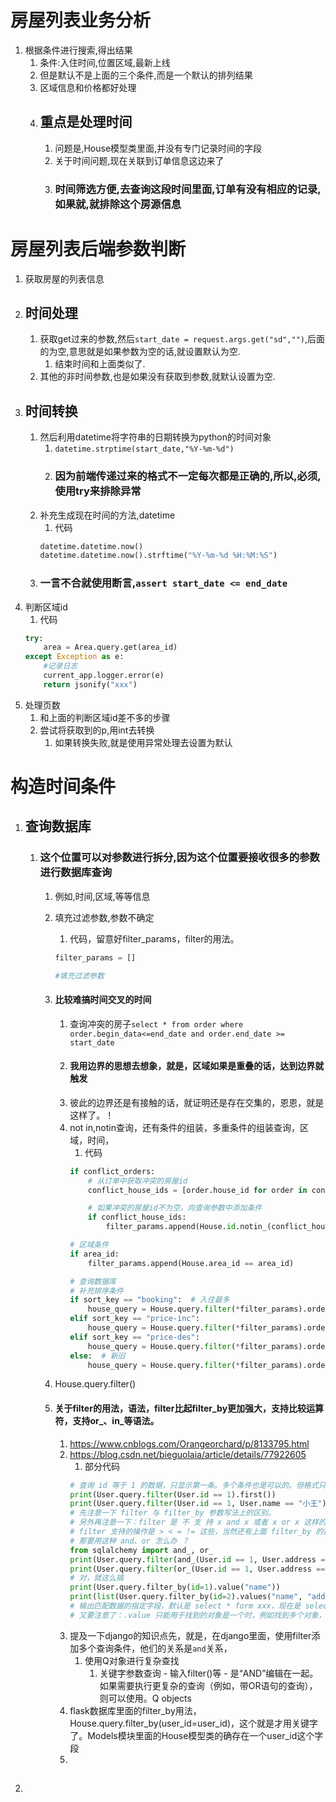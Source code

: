 # 房屋列表业务分析

1. 根据条件进行搜索,得出结果
    1. 条件:入住时间,位置区域,最新上线
    2. 但是默认不是上面的三个条件,而是一个默认的排列结果
    3. 区域信息和价格都好处理
    4. ## 重点是处理时间
        1. 问题是,House模型类里面,并没有专门记录时间的字段
        2. 关于时间问题,现在关联到订单信息这边来了
        3. ### 时间筛选方便,去查询这段时间里面,订单有没有相应的记录,如果就,就排除这个房源信息

# 房屋列表后端参数判断
1. 获取房屋的列表信息
2. ## 时间处理
    1. 获取get过来的参数,然后`start_date = request.args.get("sd","")`,后面的为空,意思就是如果参数为空的话,就设置默认为空.
        1. 结束时间和上面类似了.
    2. 其他的非时间参数,也是如果没有获取到参数,就默认设置为空.
3. ## 时间转换
    1. 然后利用datetime将字符串的日期转换为python的时间对象
        1. `datetime.strptime(start_date,"%Y-%m-%d")`
        2. ### 因为前端传递过来的格式不一定每次都是正确的,所以,必须,使用try来排除异常
    2. 补充生成现在时间的方法,datetime
        1. 代码
        ```python
        datetime.datetime.now()
        datetime.datetime.now().strftime("%Y-%m-%d %H:%M:%S")
        ```
    3. ### 一言不合就使用断言,`assert start_date <= end_date`
4. 判断区域id
    1.  代码
    ```python
    try:
        area = Area.query.get(area_id)
    except Exception as e:
        #记录日志
        current_app.logger.error(e)
        return jsonify("xxx")
    ```
5. 处理页数
    1. 和上面的判断区域id差不多的步骤
    2. 尝试将获取到的p,用int去转换
        1. 如果转换失败,就是使用异常处理去设置为默认

# 构造时间条件

1. ## 查询数据库
    1. ### 这个位置可以对参数进行拆分,因为这个位置要接收很多的参数进行数据库查询
        1. 例如,时间,区域,等等信息
        2. 填充过滤参数,参数不确定
            1. 代码，留意好filter_params，filter的用法。
            ```python
            filter_params = []

            #填充过滤参数

            ```
        3. #### 比较难搞时间交叉的时间
            1. 查询冲突的房子`select * from order where order.begin_data<=end_date and order.end_date >= start_date`
            2. #### 我用边界的思想去想象，就是，区域如果是重叠的话，达到边界就触发
            3. 彼此的边界还是有接触的话，就证明还是存在交集的，恩恩，就是这样了。！
            4. not in,notin查询，还有条件的组装，多重条件的组装查询，区域，时间，
                1. 代码
                ```python
                if conflict_orders:
                    # 从订单中获取冲突的房屋id
                    conflict_house_ids = [order.house_id for order in conflict_orders]

                    # 如果冲突的房屋id不为空，向查询参数中添加条件
                    if conflict_house_ids:
                        filter_params.append(House.id.notin_(conflict_house_ids))

                # 区域条件
                if area_id:
                    filter_params.append(House.area_id == area_id)

                # 查询数据库
                # 补充排序条件
                if sort_key == "booking":  # 入住最多
                    house_query = House.query.filter(*filter_params).order_by(House.order_count.desc())
                elif sort_key == "price-inc":
                    house_query = House.query.filter(*filter_params).order_by(House.price.asc())
                elif sort_key == "price-des":
                    house_query = House.query.filter(*filter_params).order_by(House.price.desc())
                else:  # 新旧
                    house_query = House.query.filter(*filter_params).order_by(House.create_time.desc())
                ```
            
        2. House.query.filter()
        3. #### 关于filter的用法，语法，filter比起filter_by更加强大，支持比较运算符，支持or_、in_等语法。
            1. https://www.cnblogs.com/Orangeorchard/p/8133795.html
            2. https://blog.csdn.net/bieguolaia/article/details/77922605
                1. 部分代码
                ```python
                # 查询 id 等于 1 的数据，只显示第一条。多个条件也是可以的。但格式只能是 key=value 的方式，多条件关系为 and。
                print(User.query.filter(User.id == 1).first())
                print(User.query.filter(User.id == 1, User.name == "小王").first())
                # 先注意一下 filter 与 filter_by 参数写法上的区别。
                # 另外再注意一下：filter 是 不 支 持 x and x 或者 x or x 这样的操作的，虽然这样写不报错...
                # filter 支持的操作是 > < = != 这些，当然还有上面 filter_by 的那种关系 x, y -> x and y。
                # 那要用这种 and、or 怎么办 ？
                from sqlalchemy import and_, or_
                print(User.query.filter(and_(User.id == 1, User.address == "BJ")).first())
                print(User.query.filter(or_(User.id == 1, User.address == "SH")).first())
                # 对，就这么搞
                print(User.query.filter_by(id=1).value("name"))
                print(list(User.query.filter_by(id=2).values("name", "address")))
                # 输出匹配数据的指定字段，默认是 select * form xxx，现在是 select name, address from xxx。
                # 又要注意了：.value 只能用于找到的对象是一个时，例如找到多个对象，则 .value 只返回第一个对象的值。
                ```
            3. 提及一下django的知识点先，就是，在django里面，使用filter添加多个查询条件，他们的关系是`and`关系，
                1. 使用Q对象进行复杂查找
                    1. 关键字参数查询 - 输入filter()等 - 是“AND”编辑在一起。如果需要执行更复杂的查询（例如，带OR语句的查询），则可以使用。Q objects
            4. flask数据库里面的filter_by用法，House.query.filter_by(user_id=user_id)，这个就是才用关键字了。Models模块里面的House模型类的确存在一个user_id这个字段
            5. 

2. ## 